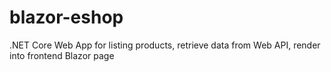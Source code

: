 # blazor-eshop
.NET Core Web App for listing products, retrieve data from Web API, render into frontend Blazor page
